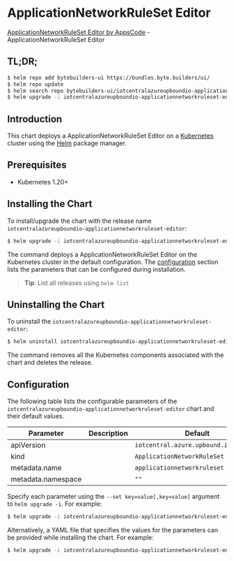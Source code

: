 # ApplicationNetworkRuleSet Editor

[ApplicationNetworkRuleSet Editor by AppsCode](https://byte.builders) - ApplicationNetworkRuleSet Editor

## TL;DR;

```bash
$ helm repo add bytebuilders-ui https://bundles.byte.builders/ui/
$ helm repo update
$ helm search repo bytebuilders-ui/iotcentralazureupboundio-applicationnetworkruleset-editor --version=v0.4.18
$ helm upgrade -i iotcentralazureupboundio-applicationnetworkruleset-editor bytebuilders-ui/iotcentralazureupboundio-applicationnetworkruleset-editor -n default --create-namespace --version=v0.4.18
```

## Introduction

This chart deploys a ApplicationNetworkRuleSet Editor on a [Kubernetes](http://kubernetes.io) cluster using the [Helm](https://helm.sh) package manager.

## Prerequisites

- Kubernetes 1.20+

## Installing the Chart

To install/upgrade the chart with the release name `iotcentralazureupboundio-applicationnetworkruleset-editor`:

```bash
$ helm upgrade -i iotcentralazureupboundio-applicationnetworkruleset-editor bytebuilders-ui/iotcentralazureupboundio-applicationnetworkruleset-editor -n default --create-namespace --version=v0.4.18
```

The command deploys a ApplicationNetworkRuleSet Editor on the Kubernetes cluster in the default configuration. The [configuration](#configuration) section lists the parameters that can be configured during installation.

> **Tip**: List all releases using `helm list`

## Uninstalling the Chart

To uninstall the `iotcentralazureupboundio-applicationnetworkruleset-editor`:

```bash
$ helm uninstall iotcentralazureupboundio-applicationnetworkruleset-editor -n default
```

The command removes all the Kubernetes components associated with the chart and deletes the release.

## Configuration

The following table lists the configurable parameters of the `iotcentralazureupboundio-applicationnetworkruleset-editor` chart and their default values.

|     Parameter      | Description |                     Default                      |
|--------------------|-------------|--------------------------------------------------|
| apiVersion         |             | <code>iotcentral.azure.upbound.io/v1beta1</code> |
| kind               |             | <code>ApplicationNetworkRuleSet</code>           |
| metadata.name      |             | <code>applicationnetworkruleset</code>           |
| metadata.namespace |             | <code>""</code>                                  |


Specify each parameter using the `--set key=value[,key=value]` argument to `helm upgrade -i`. For example:

```bash
$ helm upgrade -i iotcentralazureupboundio-applicationnetworkruleset-editor bytebuilders-ui/iotcentralazureupboundio-applicationnetworkruleset-editor -n default --create-namespace --version=v0.4.18 --set apiVersion=iotcentral.azure.upbound.io/v1beta1
```

Alternatively, a YAML file that specifies the values for the parameters can be provided while
installing the chart. For example:

```bash
$ helm upgrade -i iotcentralazureupboundio-applicationnetworkruleset-editor bytebuilders-ui/iotcentralazureupboundio-applicationnetworkruleset-editor -n default --create-namespace --version=v0.4.18 --values values.yaml
```
